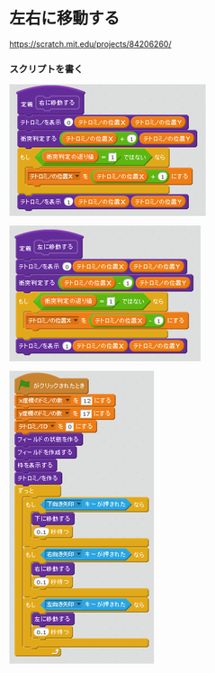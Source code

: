 # 左右に移動する

https://scratch.mit.edu/projects/84206260/

### スクリプトを書く

![](s_01.png)

![](s_02.png)

![](s_03.png)

### 
